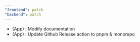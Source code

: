 ```yaml
---
"frontend": patch
"backend": patch
---
```


- (App) : Modify documentation
- (App) : Update Github Release action to pnpm & monorepo
